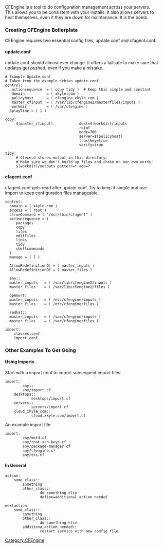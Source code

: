 CFEngine is a tool to do configuration management across your servers.
This allows you to be consistent with your installs. It also allows
servers to heal themselves, even if they are down for maintenance. It is
the bomb.

### Creating CFEngine Boilerplate

CFEngine requires two essential config files, update.conf and
cfagent.conf.

#### update.conf

update.conf should almost ever change. It offers a failsafe to make sure
that updates get pushed, even if you make a mistake.

    # Example Update.conf
    # Taken from the example debian update.conf
    control:
       actionsequence  = ( copy tidy )  # Keep this simple and constant
       domain          = ( xkyle.com ) 
       policyhost      = ( cfengine.xkyle.com )
       master_cfinput  = ( /var/lib/cfengine2/masterfiles/inputs ) 
       workdir         = ( /var/cfengine )
      SplayTime = ( 1 )

    copy:
         $(master_cfinput)            dest=$(workdir)/inputs
                                      r=inf
                                      mode=700
                                      server=$(policyhost)
                                      trustkey=true
                                      verify=true

    tidy:
         # Cfexecd stores output in this directory.
         # Make sure we don't build up files and choke on our own words!
         $(workdir)/outputs pattern=* age=7

#### cfagent.conf

cfagent.conf gets read after update.conf. Try to keep it simple and use
import to keep configuration files manageable.

    control:
      domain = ( xkyle.com )
      access = ( root )
      cfrunCommand = ( "/usr/sbin/cfagent" )
      actionsequence = (
         packages
         copy
         files
         editfiles
         links
         tidy
         shellcommands
      )
      maxage = ( 7 )

      AllowRedefinitionOf = ( master_inputs )
      AllowRedefinitionOf = ( master_files )

      any::
      master_inputs   = ( /var/lib/cfengine2/inputs )
      master_files    = ( /var/lib/cfengine2/files )

      openwrt::
      master_inputs   = ( /etc/cfengine/inputs )
      master_files    = ( /etc/cfengine/files )

      redhat::
      master_inputs   = ( /var/cfengine/inputs )
      master_files    = ( /var/cfengine/files )

    import: 
        classes.conf
        import.conf

### Other Examples To Get Going

#### Using Imports

Start with a import.conf to import subsequent import files:

    import:
            any::
            any/import.cf
        desktops::
                desktops/import.cf
        servers::
                servers/import.cf
        cloud_xkyle_com::
                cloud.xkyle.com/import.cf

An example import file:

    import:
            any/motd.cf
            any/root-ssh-keys.cf
            any/package-manager.cf
            any/cfengine.cf
            any/etc.cf

#### In General

    action:
        some_class::
            something
            other_class::
                    do something else
                    define=additional_action_needed

    nextaction:
        some_class::
            something
            other_class::
                    do something else
            additiona_action_needed::
                    restart service with new config file

<Category:CFEngine>
